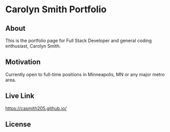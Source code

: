# Carolyn Smith Portfolio

## About 
This is the portfolio page for Full Stack Developer and general coding enthusiast, Carolyn Smith. 

## Motivation
Currently open to full-time positions in Minneapolis, MN or any major metro area. 

## Live Link
https://casmith205.github.io/

## License 
